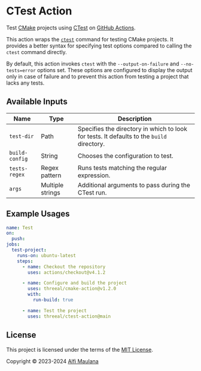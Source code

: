 # CTest Action

Test [CMake](https://cmake.org/) projects using [CTest](https://cmake.org/cmake/help/book/mastering-cmake/chapter/Testing%20With%20CMake%20and%20CTest.html) on [GitHub Actions](https://github.com/features/actions).

This action wraps the [`ctest`](https://cmake.org/cmake/help/latest/manual/ctest.1.html) command for testing CMake projects.
It provides a better syntax for specifying test options compared to calling the `ctest` command directly.

By default, this action invokes `ctest` with the `--output-on-failure` and `--no-tests=error` options set. These options are configured to display the output only in case of failure and to prevent this action from testing a project that lacks any tests.

## Available Inputs

| Name | Type | Description |
| --- | --- | --- |
| `test-dir` | Path | Specifies the directory in which to look for tests. It defaults to the `build` directory. |
| `build-config` | String | Chooses the configuration to test. |
| `tests-regex` | Regex pattern | Runs tests matching the regular expression. |
| `args` | Multiple strings | Additional arguments to pass during the CTest run. |

## Example Usages

```yaml
name: Test
on:
  push:
jobs:
  test-project:
    runs-on: ubuntu-latest
    steps:
      - name: Checkout the repository
        uses: actions/checkout@v4.1.2

      - name: Configure and build the project
        uses: threeal/cmake-action@v1.2.0
        with:
          run-build: true

      - name: Test the project
        uses: threeal/ctest-action@main
```

## License

This project is licensed under the terms of the [MIT License](./LICENSE).

Copyright © 2023-2024 [Alfi Maulana](https://github.com/threeal/)
